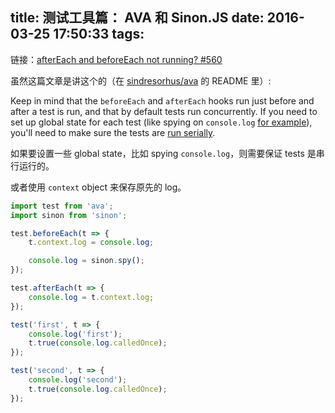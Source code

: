 title: 测试工具篇： AVA 和 Sinon.JS
date: 2016-03-25 17:50:33
tags:
---

链接：[afterEach and beforeEach not running? #560](https://github.com/sindresorhus/ava/issues/560)

虽然这篇文章是讲这个的（在 [sindresorhus/ava][] 的 README 里）:

[sindresorhus/ava]:https://github.com/sindresorhus/ava

Keep in mind that the `beforeEach` and `afterEach` hooks run just before and after a test is run, and that by default tests run concurrently. If you need to set up global state for each test (like spying on `console.log` [for example][]), you'll need to make sure the tests are [run serially][].

[for example]:https://github.com/sindresorhus/ava/issues/560
[run serially]:https://github.com/sindresorhus/ava#running-tests-serially

如果要设置一些 global state，比如 spying `console.log`，则需要保证 tests 是串行运行的。

或者使用 `context` object 来保存原先的 log。

```js
import test from 'ava';
import sinon from 'sinon';

test.beforeEach(t => {
    t.context.log = console.log;

    console.log = sinon.spy();
});

test.afterEach(t => {
    console.log = t.context.log;
});

test('first', t => {
    console.log('first');
    t.true(console.log.calledOnce);
});

test('second', t => {
    console.log('second');
    t.true(console.log.calledOnce);
});
```



